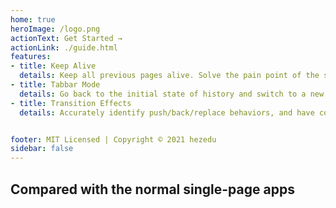 ```yaml
---
home: true
heroImage: /logo.png
actionText: Get Started →
actionLink: ./guide.html
features:
- title: Keep Alive
  details: Keep all previous pages alive. Solve the pain point of the single-page apps with only one page alive.
- title: Tabbar Mode
  details: Go back to the initial state of history and switch to a new page, It provides features that are only available on native apps.
- title: Transition Effects
  details: Accurately identify push/back/replace behaviors, and have corresponding settable page transition effects.


footer: MIT Licensed | Copyright © 2021 hezedu
sidebar: false
---
```


<h2 id="index-compared">Compared with the normal single-page apps</h2>

<!-- - **Normal single-page apps:** When it back to the list page from the details page, The list page has to be recreated, and the API is requested again, and the scroll bar goes to the top.
- **Use history-navigation-vue:** When it back to the list page from the details page, list page everything remains the same, and has the corresponding transition effect. -->

<br>

<index-diff /> 



<br>

<!-- ## Quick Example
<div style="text-align: center">

[Mock Ajax & Load More Content On Scroll Down & TabBar](https://hezedu.github.io/history-navigation-vue/examples/quick-example.html)

</div> -->

<br>
<br>
